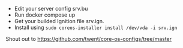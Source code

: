 * Edit your server config srv.bu
* Run docker compose up
* Get your builded Ignition file srv.ign.
* Install using `sudo coreos-installer install /dev/vda -i srv.ign`

Shout out to https://github.com/twent/core-os-configs/tree/master
